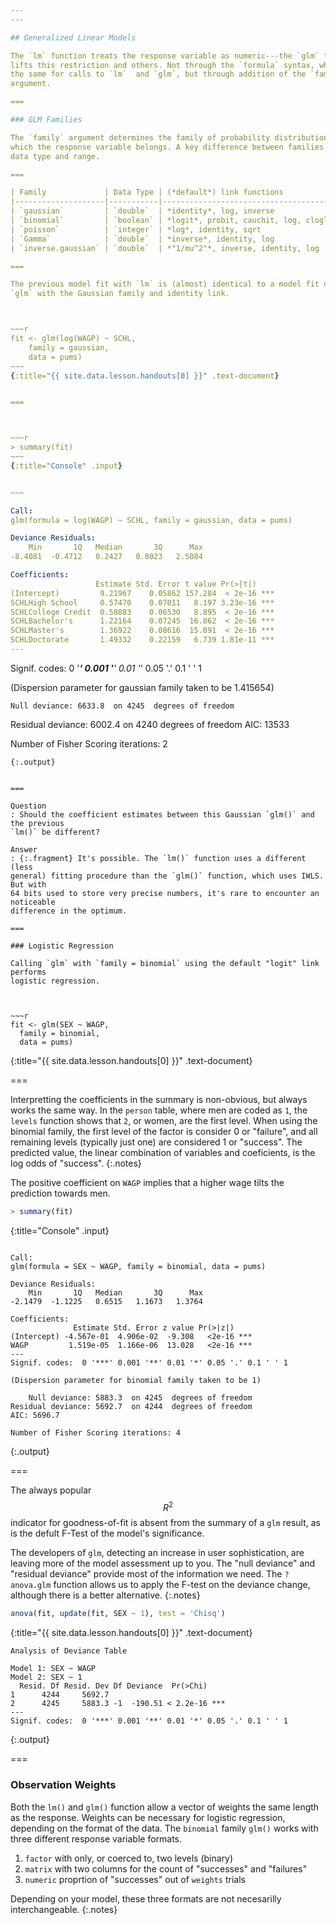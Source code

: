 ```yaml
---
---

## Generalized Linear Models

The `lm` function treats the response variable as numeric---the `glm` function
lifts this restriction and others. Not through the `formula` syntax, which is
the same for calls to `lm`  and `glm`, but through addition of the `family`
argument.

===

### GLM Families

The `family` argument determines the family of probability distributions in
which the response variable belongs. A key difference between families is the
data type and range.

===

| Family             | Data Type | (*default*) link functions             |
|--------------------|-----------|----------------------------------------|
| `gaussian`         | `double`  | *identity*, log, inverse               |
| `binomial`         | `boolean` | *logit*, probit, cauchit, log, cloglog |
| `poisson`          | `integer` | *log*, identity, sqrt                  |
| `Gamma`            | `double`  | *inverse*, identity, log               |
| `inverse.gaussian` | `double`  | *"1/mu^2"*, inverse, identity, log     |

===

The previous model fit with `lm` is (almost) identical to a model fit using
`glm` with the Gaussian family and identity link.



~~~r
fit <- glm(log(WAGP) ~ SCHL,
    family = gaussian,
    data = pums)
~~~
{:title="{{ site.data.lesson.handouts[0] }}" .text-document}


===



~~~r
> summary(fit)
~~~
{:title="Console" .input}


~~~

Call:
glm(formula = log(WAGP) ~ SCHL, family = gaussian, data = pums)

Deviance Residuals: 
    Min       1Q   Median       3Q      Max  
-8.4081  -0.4712   0.2427   0.8023   2.5084  

Coefficients:
                   Estimate Std. Error t value Pr(>|t|)    
(Intercept)         9.21967    0.05862 157.284  < 2e-16 ***
SCHLHigh School     0.57470    0.07011   8.197 3.23e-16 ***
SCHLCollege Credit  0.58083    0.06530   8.895  < 2e-16 ***
SCHLBachelor's      1.22164    0.07245  16.862  < 2e-16 ***
SCHLMaster's        1.36922    0.08616  15.891  < 2e-16 ***
SCHLDoctorate       1.49332    0.22159   6.739 1.81e-11 ***
---
```

Signif. codes:  0 '***' 0.001 '**' 0.01 '*' 0.05 '.' 0.1 ' ' 1

(Dispersion parameter for gaussian family taken to be 1.415654)

    Null deviance: 6633.8  on 4245  degrees of freedom
Residual deviance: 6002.4  on 4240  degrees of freedom
AIC: 13533

Number of Fisher Scoring iterations: 2
~~~
{:.output}


===

Question
: Should the coefficient estimates between this Gaussian `glm()` and the previous
`lm()` be different?

Answer
: {:.fragment} It's possible. The `lm()` function uses a different (less
general) fitting procedure than the `glm()` function, which uses IWLS. But with
64 bits used to store very precise numbers, it's rare to encounter an noticeable
difference in the optimum.

===

### Logistic Regression

Calling `glm` with `family = binomial` using the default "logit" link performs
logistic regression.



~~~r
fit <- glm(SEX ~ WAGP,
  family = binomial,
  data = pums)
~~~
{:title="{{ site.data.lesson.handouts[0] }}" .text-document}


===

Interpretting the coefficients in the summary is non-obvious, but always works
the same way. In the `person` table, where men are coded as `1`, the `levels`
function shows that `2`, or women, are the first level. When using the binomial
family, the first level of the factor is consider 0 or "failure", and all remaining
levels (typically just one) are considered 1 or "success". The predicted value, the linear combination of variables and coeficients, is the log odds of "success".
{:.notes}

The positive coefficient on `WAGP` implies that a higher wage tilts the
prediction towards men.



~~~r
> summary(fit)
~~~
{:title="Console" .input}


~~~

Call:
glm(formula = SEX ~ WAGP, family = binomial, data = pums)

Deviance Residuals: 
    Min       1Q   Median       3Q      Max  
-2.1479  -1.1225   0.6515   1.1673   1.3764  

Coefficients:
              Estimate Std. Error z value Pr(>|z|)    
(Intercept) -4.567e-01  4.906e-02  -9.308   <2e-16 ***
WAGP         1.519e-05  1.166e-06  13.028   <2e-16 ***
---
Signif. codes:  0 '***' 0.001 '**' 0.01 '*' 0.05 '.' 0.1 ' ' 1

(Dispersion parameter for binomial family taken to be 1)

    Null deviance: 5883.3  on 4245  degrees of freedom
Residual deviance: 5692.7  on 4244  degrees of freedom
AIC: 5696.7

Number of Fisher Scoring iterations: 4
~~~
{:.output}


===

The always popular $$R^2$$ indicator for goodness-of-fit is absent from the
summary of a `glm` result, as is the defult F-Test of the model's significance.

The developers of `glm`, detecting an increase in user sophistication, are
leaving more of the model assessment up to you. The "null deviance" and
"residual deviance" provide most of the information we need. The `?anova.glm`
function allows us to apply the F-test on the deviance change, although there is
a better alternative.
{:.notes}



~~~r
anova(fit, update(fit, SEX ~ 1), test = 'Chisq')
~~~
{:title="{{ site.data.lesson.handouts[0] }}" .text-document}


~~~
Analysis of Deviance Table

Model 1: SEX ~ WAGP
Model 2: SEX ~ 1
  Resid. Df Resid. Dev Df Deviance  Pr(>Chi)    
1      4244     5692.7                          
2      4245     5883.3 -1  -190.51 < 2.2e-16 ***
---
Signif. codes:  0 '***' 0.001 '**' 0.01 '*' 0.05 '.' 0.1 ' ' 1
~~~
{:.output}


===

### Observation Weights

Both the `lm()` and `glm()` function allow a vector of weights the same length
as the response. Weights can be necessary for logistic regression, depending on
the format of the data. The `binomial` family `glm()` works with three different
response variable formats.

1. `factor` with only, or coerced to, two levels (binary)
1. `matrix` with two columns for the count of "successes" and "failures"
1. `numeric` proprtion of "successes" out of `weights` trials

Depending on your model, these three formats are not necesarilly
interchangeable.
{:.notes}
